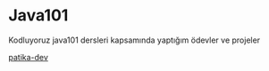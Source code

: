 # Java101
Kodluyoruz java101 dersleri kapsamında yaptığım ödevler ve projeler

[patika-dev](https://www.patika.dev/tr)
